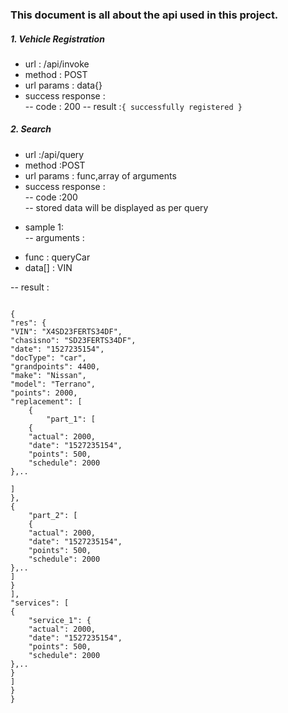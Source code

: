 ### This document is all about the api used in this project.  

##### 1. Vehicle Registration

* url : /api/invoke
* method : POST
*  url params : data{}
* success response :  
-- code : 200 
-- result :`{ successfully registered }`

##### 2. Search

* url :/api/query
*  method :POST
*  url params : func,array of arguments
*  success response :  
-- code :200  
-- stored data will be displayed as per query
- sample 1:  
-- arguments :
*   func : queryCar
*	data[] : VIN  

-- result :

```

{  
"res": {
"VIN": "X4SD23FERTS34DF",
"chasisno": "SD23FERTS34DF",
"date": "1527235154",
"docType": "car",
"grandpoints": 4400,
"make": "Nissan",
"model": "Terrano",
"points": 2000,
"replacement": [  
    {  
        "part_1": [
	{
	"actual": 2000,
	"date": "1527235154",
	"points": 500,
	"schedule": 2000
},..

]
},
{
	"part_2": [
	{
	"actual": 2000,
	"date": "1527235154",
	"points": 500,
	"schedule": 2000
},..
]
}
],
"services": [
{
	"service_1": {
	"actual": 2000,
	"date": "1527235154",
	"points": 500,
	"schedule": 2000
},..     
}
]
}
}
```
